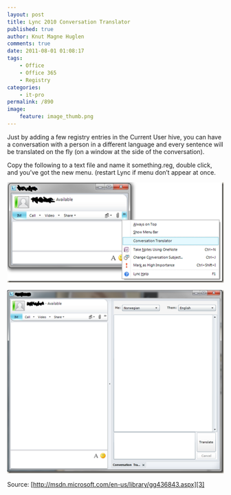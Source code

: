 ```yaml
---
layout: post
title: Lync 2010 Conversation Translator
published: true
author: Knut Magne Huglen
comments: true
date: 2011-08-01 01:08:17
tags:
    - Office
    - Office 365
    - Registry
categories:
    - it-pro
permalink: /890
image:
    feature: image_thumb.png
---
```

Just by adding a few registry entries in the Current User hive, you can have a conversation with a person in a different language and every sentence will be translated on the fly (on a window at the side of the conversation).

Copy the following to a text file and name it something.reg, double click, and you’ve got the new menu. (restart Lync if menu don’t appear at once.

<script src="https://gist.github.com/kmhuglen/fd9f9817495af08d422bc8aa81e9108b.js"></script>

![1]

![2]

Source: [http://msdn.microsoft.com/en-us/library/gg436843.aspx][3]

 [1]: /assets/2011-08-01_image_thumb.png
 [2]: /assets/2011-08-01_image_thumb1.png
 [3]: http://msdn.microsoft.com/en-us/library/gg436843.aspx "http://msdn.microsoft.com/en-us/library/gg436843.aspx"